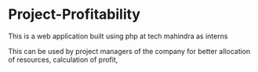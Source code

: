 # Project-Profitability

This is a web application built using php at tech mahindra as interns

This can be used by project managers of the company for better allocation of resources, calculation of profit, 
